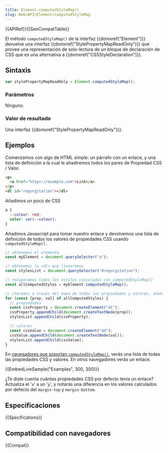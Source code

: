 ```yaml
---
title: Element.computedStyleMap()
slug: Web/API/Element/computedStyleMap
---
```


{{APIRef}}{{SeeCompatTable}}

El método `computedStyleMap()` de la interfaz {{domxref("Element")}} devuelve una interfaz {{domxref("StylePropertyMapReadOnly")}} que provee una representación de solo-lectura de un bloque de declaración de CSS que es una alternativa a {{domxref("CSSStyleDeclaration")}}.

## Sintaxis

```js
var stylePropertyMapReadOnly = Element.computedStyleMap();
```

### Parámetros

Ninguno.

### Valor de resultado

Una interfaz {{domxref("StylePropertyMapReadOnly")}}.

## Ejemplos

Comenzamos con algo de HTML simple: un párrafo con un enlace, y una lista de definición a la cual le añadiremos todos los pares de Propiedad CSS / Valor.

```html
<p>
  <a href="https://example.com">Link</a>
</p>
<dl id="regurgitation"></dl>
```

Añadimos un poco de CSS

```css
a {
  --colour: red;
  color: var(--colour);
}
```

Añadimos Javascript para tomar nuestro enlace y devolvemos una lista de definición de todos los valores de propiedades CSS usando `computedStyleMap().`

```js
// obtenemos el elemento
const myElement = document.querySelector("a");

// obtenemos la <dl> que llenaremos
const stylesList = document.querySelector("#regurgitation");

// recuperamos todos los estilos calculados con computedStyleMap()
const allComputedStyles = myElement.computedStyleMap();

// iteramos a través del mapa de todas las propiedades y valores, añadiendo un <dt> y <dd> para cada mapa
for (const [prop, val] of allComputedStyles) {
  // propiedades
  const cssProperty = document.createElement("dt");
  cssProperty.appendChild(document.createTextNode(prop));
  stylesList.appendChild(cssProperty);

  // valores
  const cssValue = document.createElement("dd");
  cssValue.appendChild(document.createTextNode(val));
  stylesList.appendChild(cssValue);
}
```

En [navegadores que soportan `computedStyleMap()`](#Browser_compatibility), verás una lista de todas las propiedades CSS y valores. En otros navegadores verás un enlace.

{{EmbedLiveSample("Examples", 300, 300)}}

¿Te diste cuenta cuántas propiedades CSS por defecto tenía un enlace? Actualiza el '`a`' a un '`p`', y notarás una diferencia en los valores calculados por defecto del `margin-top` y `margin-bottom`.

## Especificaciones

{{Specifications}}

## Compatibilidad con navegadores

{{Compat}}

